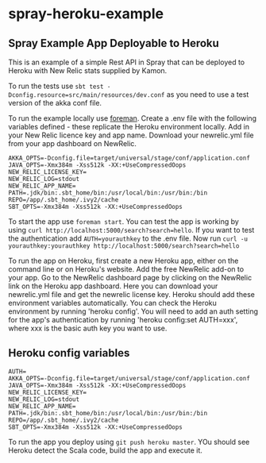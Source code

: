 spray-heroku-example
====================

Spray Example App Deployable to Heroku
--------------------------------------

This is an example of a simple Rest API in Spray that can be deployed to Heroku with New Relic stats supplied by Kamon.

To run the tests use  `sbt test -Dconfig.resource=src/main/resources/dev.conf` as you need to use a test version of the akka conf file.

To run the example locally use [foreman](https://github.com/ddollar/foreman). Create a .env file with the following variables defined - these replicate the Heroku environment locally. Add in your New Relic licence key and app name. Download your newrelic.yml file from your app dashboard on NewRelic.

```
AKKA_OPTS=-Dconfig.file=target/universal/stage/conf/application.conf
JAVA_OPTS=-Xmx384m -Xss512k -XX:+UseCompressedOops
NEW_RELIC_LICENSE_KEY=
NEW_RELIC_LOG=stdout
NEW_RELIC_APP_NAME=
PATH=.jdk/bin:.sbt_home/bin:/usr/local/bin:/usr/bin:/bin
REPO=/app/.sbt_home/.ivy2/cache
SBT_OPTS=-Xmx384m -Xss512k -XX:+UseCompressedOops
```
To start the app use `foreman start`. You can test the app is working by using `curl http://localhost:5000/search?search=hello`. If you want to test the authentication add `AUTH=yourauthkey` to the .env file. Now run `curl -u yourauthkey:yourauthkey http://localhost:5000/search?search=hello`

To run the app on Heroku, first create a new Heroku app, either on the command line or on Heroku's website. Add the free NewRelic add-on to your app. Go to the NewRelic dashboard page by clicking on the NewRelic link on the Heroku app dashboard. Here you can download your newrelic.yml file and get the newrelic license key. Heroku should add these environment variables automatically. You can check the Heroku environment by running 'heroku config'. You will need to add an auth setting for the app's authentication by running 'heroku config:set AUTH=xxx', where xxx is the basic auth key you want to use.

Heroku config variables
-----------------------
```
AUTH=
AKKA_OPTS=-Dconfig.file=target/universal/stage/conf/application.conf
JAVA_OPTS=-Xmx384m -Xss512k -XX:+UseCompressedOops
NEW_RELIC_LICENSE_KEY=
NEW_RELIC_LOG=stdout
NEW_RELIC_APP_NAME=
PATH=.jdk/bin:.sbt_home/bin:/usr/local/bin:/usr/bin:/bin
REPO=/app/.sbt_home/.ivy2/cache
SBT_OPTS=-Xmx384m -Xss512k -XX:+UseCompressedOops
```
To run the app you deploy using `git push heroku master`. YOu should see Heroku detect the Scala code, build the app and execute it.


